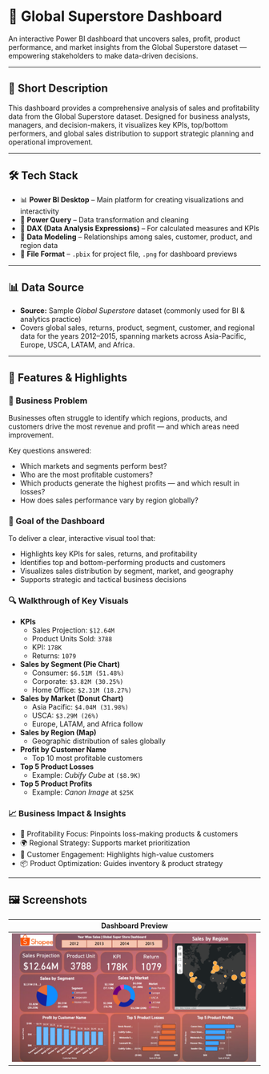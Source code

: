 # 🛒 Global Superstore Dashboard

An interactive Power BI dashboard that uncovers sales, profit, product performance, and market insights from the Global Superstore dataset — empowering stakeholders to make data-driven decisions.

---

## 📄 Short Description

This dashboard provides a comprehensive analysis of sales and profitability data from the Global Superstore dataset. Designed for business analysts, managers, and decision-makers, it visualizes key KPIs, top/bottom performers, and global sales distribution to support strategic planning and operational improvement.

---

## 🛠️ Tech Stack

- 📊 **Power BI Desktop** – Main platform for creating visualizations and interactivity
- 📂 **Power Query** – Data transformation and cleaning
- 🧠 **DAX (Data Analysis Expressions)** – For calculated measures and KPIs
- 📝 **Data Modeling** – Relationships among sales, customer, product, and region data
- 📁 **File Format** – `.pbix` for project file, `.png` for dashboard previews

---

## 📊 Data Source

- **Source:** Sample *Global Superstore* dataset (commonly used for BI & analytics practice)
- Covers global sales, returns, product, segment, customer, and regional data for the years 2012–2015, spanning markets across Asia-Pacific, Europe, USCA, LATAM, and Africa.

---

## 🚀 Features & Highlights

### 📌 Business Problem
Businesses often struggle to identify which regions, products, and customers drive the most revenue and profit — and which areas need improvement.

Key questions answered:
- Which markets and segments perform best?
- Who are the most profitable customers?
- Which products generate the highest profits — and which result in losses?
- How does sales performance vary by region globally?

### 🎯 Goal of the Dashboard
To deliver a clear, interactive visual tool that:
- Highlights key KPIs for sales, returns, and profitability
- Identifies top and bottom-performing products and customers
- Visualizes sales distribution by segment, market, and geography
- Supports strategic and tactical business decisions

### 🔍 Walkthrough of Key Visuals
- **KPIs**
  - Sales Projection: `$12.64M`
  - Product Units Sold: `3788`
  - KPI: `178K`
  - Returns: `1079`
- **Sales by Segment (Pie Chart)**
  - Consumer: `$6.51M (51.48%)`
  - Corporate: `$3.82M (30.25%)`
  - Home Office: `$2.31M (18.27%)`
- **Sales by Market (Donut Chart)**
  - Asia Pacific: `$4.04M (31.98%)`
  - USCA: `$3.29M (26%)`
  - Europe, LATAM, and Africa follow
- **Sales by Region (Map)**
  - Geographic distribution of sales globally
- **Profit by Customer Name**
  - Top 10 most profitable customers
- **Top 5 Product Losses**
  - Example: *Cubify Cube* at `($8.9K)`
- **Top 5 Product Profits**
  - Example: *Canon Image* at `$25K`

### 📈 Business Impact & Insights
- 🔎 Profitability Focus: Pinpoints loss-making products & customers
- 🌍 Regional Strategy: Supports market prioritization
- 🧲 Customer Engagement: Highlights high-value customers
- 📦 Product Optimization: Guides inventory & product strategy

---

## 🖼️ Screenshots

| Dashboard Preview |
|-------------------|
| ![Dashboard Preview](https://github.com/utkarsh2035/Global-Superstore-Dasboard/blob/main/Super-store%20Dashboard.png) |

